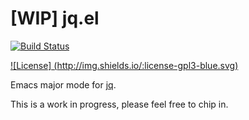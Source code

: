 [WIP] jq.el
===========

[![Build Status](https://travis-ci.org/rejeep/jq.el.svg)](https://travis-ci.org/rejeep/jq.el)
<!-- [![MELPA](http://melpa.org/packages/jq-badge.svg)](http://melpa.org/#/jq)
[![MELPA stable](http://stable.melpa.org/packages/jq-badge.svg)](http://stable.melpa.org/#/jq) -->
[![License] (http://img.shields.io/:license-gpl3-blue.svg)](http://www.gnu.org/licenses/gpl-3.0.html)

Emacs major mode for [jq](http://stedolan.github.io/jq/).

This is a work in progress, please feel free to chip in.
